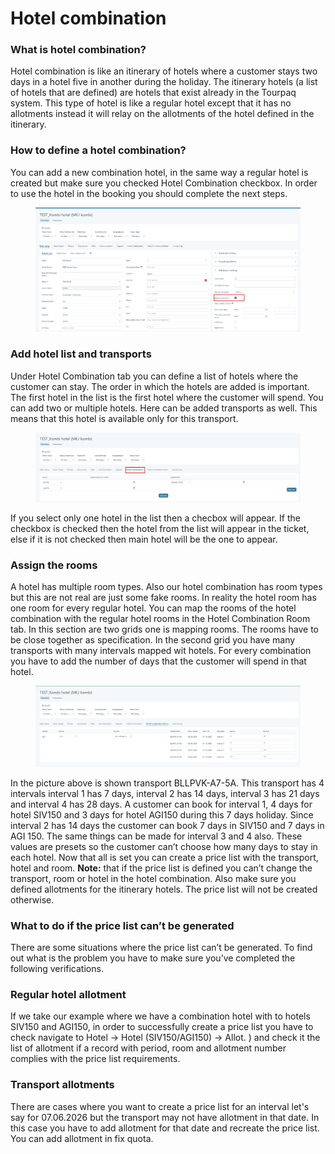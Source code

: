 # Hotel combination

### What is hotel combination? <a href="#what-is-hotel-combination" id="what-is-hotel-combination"></a>

Hotel combination is like an itinerary of hotels where a customer stays two days in a hotel five in another during the holiday. The itinerary hotels (a list of hotels that are defined) are hotels that exist already in the Tourpaq system. This type of hotel is like a regular hotel except that it has no allotments instead it will relay on the allotments of the hotel defined in the itinerary.

### How to define a hotel combination? <a href="#how-to-define-a-hotel-combination" id="how-to-define-a-hotel-combination"></a>

You can add a new combination hotel, in the same way a regular hotel is created but make sure you checked Hotel Combination checkbox. In order to use the hotel in the booking you should complete the next steps.

<figure><img src=".gitbook/assets/image (2) (1) (1) (1) (1) (1).png" alt=""><figcaption></figcaption></figure>

### Add hotel list and transports <a href="#add-hotel-list-and-transports" id="add-hotel-list-and-transports"></a>

Under Hotel Combination tab you can define a list of hotels where the customer can stay. The order in which the hotels are added is important. The first hotel in the list is the first hotel where the customer will spend. You can add two or multiple hotels. Here can be added transports as well. This means that this hotel is available only for this transport.

<figure><img src=".gitbook/assets/image (3) (1) (1) (1) (1) (1).png" alt=""><figcaption></figcaption></figure>

If you select only one hotel in the list then a checbox will appear. If the checkbox is checked then the hotel from the list will appear in the ticket, else if it is not checked then main hotel will be the one to appear.

### Assign the rooms <a href="#assign-the-rooms" id="assign-the-rooms"></a>

A hotel has multiple room types. Also our hotel combination has room types but this are not real are just some fake rooms. In reality the hotel room has one room for every regular hotel. You can map the rooms of the hotel combination with the regular hotel rooms in the Hotel Combination Room tab. In this section are two grids one is mapping rooms. The rooms have to be close together as specification. In the second grid you have many transports with many intervals mapped wit hotels. For every combination you have to add the number of days that the customer will spend in that hotel.

<figure><img src=".gitbook/assets/image (4) (1) (1) (1) (1) (1).png" alt=""><figcaption></figcaption></figure>

In the picture above is shown transport BLLPVK-A7-5A. This transport has 4 intervals interval 1 has 7 days, interval 2 has 14 days, interval 3 has 21 days and interval 4 has 28 days. A customer can book for interval 1, 4 days for hotel SIV150 and 3 days for hotel AGI150 during this 7 days holiday. Since interval 2 has 14 days the customer can book 7 days in SIV150 and 7 days in AGI 150. The same things can be made for interval 3 and 4 also. These values are presets so the customer can’t choose how many days to stay in each hotel. Now that all is set you can create a price list with the transport, hotel and room. **Note:** that if the price list is defined you can’t change the transport, room or hotel in the hotel combination. Also make sure you defined allotments for the itinerary hotels. The price list will not be created otherwise.

### What to do if the price list can’t be generated <a href="#what-to-do-if-the-price-list-cant-be-generated" id="what-to-do-if-the-price-list-cant-be-generated"></a>

There are some situations where the price list can’t be generated. To find out what is the problem you have to make sure you’ve completed the following verifications.

### Regular hotel allotment <a href="#regular-hotel-allotment" id="regular-hotel-allotment"></a>

If we take our example where we have a combination hotel with to hotels SIV150 and AGI150, in order to successfully create a price list you have to check navigate to Hotel -> Hotel (SIV150/AGI150) -> Allot. ) and check it the list of allotment if a record with period, room and allotment number complies with the price list requirements.

### Transport allotments <a href="#transport-allotments" id="transport-allotments"></a>

There are cases where you want to create a price list for an interval let's say for 07.06.2026 but the transport may not have allotment in that date. In this case you have to add allotment for that date and recreate the price list. You can add allotment in fix quota.
